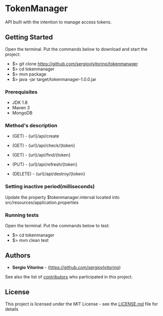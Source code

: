 # TokenManager
API built with the intention to manage access tokens.

## Getting Started
Open the terminal. Put the commands below to download and start the project:
* $> git clone https://github.com/sergiovlvitorino/tokenmanager
* $> cd tokenmanager
* $> mvn package
* $> java -jar target/tokenmanager-1.0.0.jar

### Prerequisites
* JDK 1.8
* Maven 3
* MongoDB

### Method's description
* (GET) - {url}/api/create

* (GET) - {url}/api/check/{token}

* (GET) - {url}/api/find/{token}

* (PUT) - {url}/api/refresh/{token}

* (DELETE) - {url}/api/destroy/{token}

### Setting inactive period(milliseconds)
Update the property $tokenmanager.interval located into src/resources/application.properties 

### Running tests
Open the terminal. Put the commands below to test:
* $> cd tokenmanager
* $> mvn clean test

## Authors

* **Sergio Vitorino** - (https://github.com/sergiovlvitorino)

See also the list of [contributors](https://github.com/sergiovlvitorino/tokenmanager/contributors) who participated in this project.

## License

This project is licensed under the MIT License - see the [LICENSE.md](LICENSE.md) file for details
